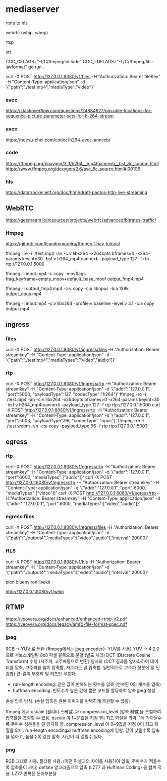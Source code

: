 # mediaserver

rtmp to hls

webrtc (whip, whep)

rtsp

srt


CGO_CFLAGS="-I/C/ffmpeg/include" CGO_LDFLAGS="-L/C/ffmpeg/lib -lavformat" go run .


curl -X POST http://127.0.0.1:8080/v1/files -H "Authorization: Bearer fileKey" -H "Content-Type: application/json" -d '{"path":"./test.mp4","mediaType":"video"}'


### avcc
https://stackoverflow.com/questions/24884827/possible-locations-for-sequence-picture-parameter-sets-for-h-264-stream

### avcc
https://heesu-choi.com/codec/h264-avcc-annexb/

### code
https://ffmpeg.org/doxygen/3.3/h264__mp4toannexb__bsf_8c_source.html
https://www.ffmpeg.org/doxygen/2.6/avc_8c_source.html#l00106

### hls
https://datatracker.ietf.org/doc/html/draft-pantos-http-live-streaming

## WebRTC
https://getstream.io/resources/projects/webrtc/advanced/bitrates-traffic/


### ffmpeg
https://github.com/leandromoreira/ffmpeg-libav-tutorial


ffmpeg -re -i ./test.mp4 -an -c:v libx264 -x264opts bframes=0 -x264-params keyint=30 -bsf:v h264_mp4toannexb -payload_type 127 -f rtp rtp://127.0.0.1:5000

ffmpeg -i input.mp4 -c copy -movflags frag_keyframe+empty_moov+default_base_moof output_fmp4.mp4

ffmpeg -i output_fmp4.mp4 -c:v copy -c:a libopus -b:a 128k output_opus.mp4

ffmpeg -i input.mp4 -c:v libx264 -profile:v baseline -level:v 3.1 -c:a copy output.mp4

## ingress
### files
curl -X POST http://127.0.0.1:8080/v1/ingress/files -H "Authorization: Bearer streamkey" -H "Content-Type: application/json" -d '{"path":"./test.mp4","mediaTypes":["video","audio"]}'
### rtp
curl -X POST http://127.0.0.1:8080/v1/ingress/rtp -H "Authorization: Bearer streamkey" -H "Content-Type: application/json" -d '{"addr":"127.0.0.1", "port":5000, "payloadType":127, "codecType":"h264"}'
ffmpeg -re -i ./test.mp4 -an -c:v libx264 -x264opts bframes=0 -x264-params keyint=30 -bsf:v h264_mp4toannexb -payload_type 127 -f rtp rtp://127.0.0.1:5000
curl -X POST http://127.0.0.1:8080/v1/ingress/rtp -H "Authorization: Bearer streamkey" -H "Content-Type: application/json" -d '{"addr":"127.0.0.1", "port":5003, "payloadType":96, "codecType":"opus"}'
ffmpeg -re -i ./test.webm -vn -c:a copy -payload_type 96 -f rtp rtp://127.0.0.1:5003

## egress
### rtp
curl -X POST http://127.0.0.1:8080/v1/egress/rtp -H "Authorization: Bearer streamkey" -H "Content-Type: application/json" -d '{"addr":"127.0.0.1", "port":6000, "mediaTypes":["audio"]}'
curl -X POST http://127.0.0.1:8080/v1/egress/rtp -H "Authorization: Bearer streamkey" -H "Content-Type: application/json" -d '{"addr":"127.0.0.1", "port":6000, "mediaTypes":["video"]}'
curl -X POST http://127.0.0.1:8080/v1/egress/rtp -H "Authorization: Bearer streamkey" -H "Content-Type: application/json" -d '{"addr":"127.0.0.1", "port":6000, "mediaTypes":["video","audio"]}'

### egress files
curl -X POST http://127.0.0.1:8080/v1/egress/files -H "Authorization: Bearer streamkey" -H "Content-Type: application/json" -d '{"path":"./output4","mediaTypes":["video","audio"],"interval":20000}'

### HLS
curl -X POST http://127.0.0.1:8080/v1/hls -H "Authorization: Bearer streamkey" -H "Content-Type: application/json" -d '{"path":"./output4","mediaTypes":["video","audio"],"interval":20000}'

pion
bluenviron
livekit


http://127.0.0.1:8080/v1/whip


## RTMP
https://veovera.org/docs/enhanced/enhanced-rtmp-v2.pdf
https://veovera.org/docs/legacy/amf0-file-format-spec.pdf


### jpeg
RGB -> YUV 로 변환 (ffmpeg에서는 jpeg encoder는 YUV를 사용)
YUV -> 4:2:0 으로 서브스케일링
8x8 픽셀 블록으로 분할 (별도 처리)
DCT (Discrete Cosine Transform) 수행 (저주파, 고주파등으로 변환)
양자화 (DCT 결과를 양자화하여 데이터를 압축, 고주파를 많이 압축함, 저주파는 덜 압축함. 일반적으로 고주파 성분에 덜 민감함)
런-길이 부호화 및 허프만 부호화 
- run-length encoding: 같은 값이 반복되는 횟수를 압축 (연속된 0의 개수를 압축)
- huffman encoding: 빈도수가 높은 값에 짧은 코드를 할당하여 압축
jpeg 생성.

손실 압축 방식. (손실 압축은 원본 이미지를 완벽하게 복원할 수 없음)

ffmpeg 에서 qscale (퀄리티 스케일) 과 compression_level (압축 레벨)을 조절하여 압축률을 조절할 수 있음.
qscale 이 1~31값을 지정 1이 최고 화질을 의미.  1에 가까울수록 주파수 성분들을 덜 양자화 함.
compression_level 이 0~9값을 지정 0이 최고 화질을 의미. run-length encoding과 huffman encoding에 영향. 값이 낮을수록 압축을 덜하고, 높을수록 강한 압축. 시간이 더 걸릴수 있다.


### png
RGB 그대로 사용. 
필터링 사용. (이전 픽셀과의 차이를 사용하여 압축, 주파수가 적을수록 압축률이 크다)
deflate 알고리즘으로 압축 (LZ77 과 Huffman Coding) 을 함께 적용.
LZ77 반복된 문자부분을